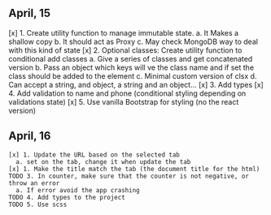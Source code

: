 ## April, 15

[x] 1. Create utility function to manage immutable state.
a. It Makes a shallow copy
b. It should act as Proxy
c. May check MongoDB way to deal with this kind of state
[x] 2. Optional classes: Create utility function to conditional add classes
a. Give a series of classes and get concatenated version
b. Pass an object which keys will ve the class name and if set the class should be added to the element
c. Minimal custom version of clsx
d. Can accept a string, and object, a string and an object...
[x] 3. Add types
[x] 4. Add validation to name and phone (conditional styling depending on validations state)
[x] 5. Use vanilla Bootstrap for styling (no the react version)

## April, 16

    [x] 1. Update the URL based on the selected tab
      a. set on the tab, change it when update the tab
    [x] 1. Make the title match the tab (the document title for the html)
    TODO 3. In counter, make sure that the counter is not negative, or throw an error
      a. If error avoid the app crashing
    TODO 4. Add types to the project
    TODO 5. Use scss
